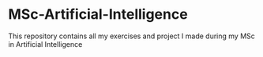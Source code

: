 # MSc-Artificial-Intelligence
This repository contains all my exercises and project I made during my MSc in Artificial Intelligence
